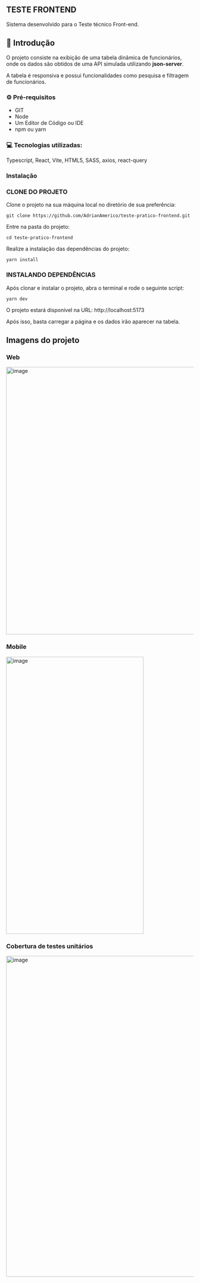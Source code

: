 ## TESTE FRONTEND

Sistema desenvolvido para o Teste técnico Front-end.

## 📌 Introdução

O projeto consiste na exibição de uma tabela dinâmica de funcionários, onde os
dados são obtidos de uma API simulada utilizando **json-server**. <br>

A tabela é responsiva e possui funcionalidades como pesquisa e filtragem de
funcionários.

### ⚙️ Pré-requisitos

- GIT
- Node
- Um Editor de Código ou IDE
- npm ou yarn

### 💻 Tecnologias utilizadas:

Typescript, React, Vite, HTML5, SASS, axios, react-query

### Instalação

### CLONE DO PROJETO

Clone o projeto na sua máquina local no diretório de sua preferência:

```
git clone https://github.com/AdrianAmerico/teste-pratico-frontend.git
```

Entre na pasta do projeto:

```
cd teste-pratico-frontend
```

Realize a instalação das dependências do projeto:

```
yarn install
```

### INSTALANDO DEPENDÊNCIAS

Após clonar e instalar o projeto, abra o terminal e rode o seguinte script:

```
yarn dev
```

O projeto estará disponível na URL: http://localhost:5173

Após isso, basta carregar a página e os dados irão aparecer na tabela.

## Imagens do projeto
### Web
<img width="921" height="716" alt="image" src="https://github.com/user-attachments/assets/31f149de-e93a-416c-adb9-2816e8417aae" />

### Mobile
<img width="369" height="742" alt="image" src="https://github.com/user-attachments/assets/81b3d50f-2874-4aaa-9223-7bd94ea96e78" />

### Cobertura de testes unitários
<img width="1223" height="859" alt="image" src="https://github.com/user-attachments/assets/9ff1adf9-baea-4fde-8a28-6a47dd4938f4" />

